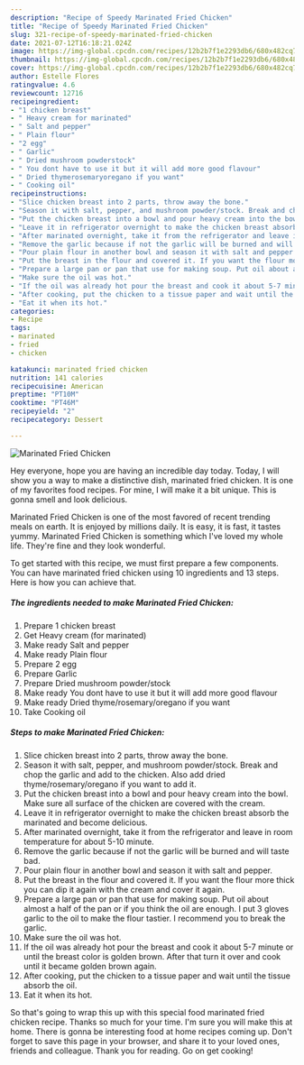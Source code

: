 ```yaml
---
description: "Recipe of Speedy Marinated Fried Chicken"
title: "Recipe of Speedy Marinated Fried Chicken"
slug: 321-recipe-of-speedy-marinated-fried-chicken
date: 2021-07-12T16:18:21.024Z
image: https://img-global.cpcdn.com/recipes/12b2b7f1e2293db6/680x482cq70/marinated-fried-chicken-recipe-main-photo.jpg
thumbnail: https://img-global.cpcdn.com/recipes/12b2b7f1e2293db6/680x482cq70/marinated-fried-chicken-recipe-main-photo.jpg
cover: https://img-global.cpcdn.com/recipes/12b2b7f1e2293db6/680x482cq70/marinated-fried-chicken-recipe-main-photo.jpg
author: Estelle Flores
ratingvalue: 4.6
reviewcount: 12716
recipeingredient:
- "1 chicken breast"
- " Heavy cream for marinated"
- " Salt and pepper"
- " Plain flour"
- "2 egg"
- " Garlic"
- " Dried mushroom powderstock"
- " You dont have to use it but it will add more good flavour"
- " Dried thymerosemaryoregano if you want"
- " Cooking oil"
recipeinstructions:
- "Slice chicken breast into 2 parts, throw away the bone."
- "Season it with salt, pepper, and mushroom powder/stock. Break and chop the garlic and add to the chicken. Also add dried thyme/rosemary/oregano if you want to add it."
- "Put the chicken breast into a bowl and pour heavy cream into the bowl. Make sure all surface of the chicken are covered with the cream."
- "Leave it in refrigerator overnight to make the chicken breast absorb the marinated and become delicious."
- "After marinated overnight, take it from the refrigerator and leave in room temperature for about 5-10 minute."
- "Remove the garlic because if not the garlic will be burned and will taste bad."
- "Pour plain flour in another bowl and season it with salt and pepper."
- "Put the breast in the flour and covered it. If you want the flour more thick you can dip it again with the cream and cover it again."
- "Prepare a large pan or pan that use for making soup. Put oil about almost a half of the pan or if you think the oil are enough. I put 3 gloves garlic to the oil to make the flour tastier. I recommend you to break the garlic."
- "Make sure the oil was hot."
- "If the oil was already hot pour the breast and cook it about 5-7 minute or until the breast color is golden brown. After that turn it over and cook until it became golden brown again."
- "After cooking, put the chicken to a tissue paper and wait until the tissue absorb the oil."
- "Eat it when its hot."
categories:
- Recipe
tags:
- marinated
- fried
- chicken

katakunci: marinated fried chicken 
nutrition: 141 calories
recipecuisine: American
preptime: "PT10M"
cooktime: "PT46M"
recipeyield: "2"
recipecategory: Dessert

---
```



![Marinated Fried Chicken](https://img-global.cpcdn.com/recipes/12b2b7f1e2293db6/680x482cq70/marinated-fried-chicken-recipe-main-photo.jpg)

Hey everyone, hope you are having an incredible day today. Today, I will show you a way to make a distinctive dish, marinated fried chicken. It is one of my favorites food recipes. For mine, I will make it a bit unique. This is gonna smell and look delicious.

Marinated Fried Chicken is one of the most favored of recent trending meals on earth. It is enjoyed by millions daily. It is easy, it is fast, it tastes yummy. Marinated Fried Chicken is something which I've loved my whole life. They're fine and they look wonderful.




To get started with this recipe, we must first prepare a few components. You can have marinated fried chicken using 10 ingredients and 13 steps. Here is how you can achieve that.

<!--inarticleads1-->

##### The ingredients needed to make Marinated Fried Chicken:

1. Prepare 1 chicken breast
1. Get  Heavy cream (for marinated)
1. Make ready  Salt and pepper
1. Make ready  Plain flour
1. Prepare 2 egg
1. Prepare  Garlic
1. Prepare  Dried mushroom powder/stock
1. Make ready  You dont have to use it but it will add more good flavour
1. Make ready  Dried thyme/rosemary/oregano if you want
1. Take  Cooking oil




<!--inarticleads2-->

##### Steps to make Marinated Fried Chicken:

1. Slice chicken breast into 2 parts, throw away the bone.
1. Season it with salt, pepper, and mushroom powder/stock. Break and chop the garlic and add to the chicken. Also add dried thyme/rosemary/oregano if you want to add it.
1. Put the chicken breast into a bowl and pour heavy cream into the bowl. Make sure all surface of the chicken are covered with the cream.
1. Leave it in refrigerator overnight to make the chicken breast absorb the marinated and become delicious.
1. After marinated overnight, take it from the refrigerator and leave in room temperature for about 5-10 minute.
1. Remove the garlic because if not the garlic will be burned and will taste bad.
1. Pour plain flour in another bowl and season it with salt and pepper.
1. Put the breast in the flour and covered it. If you want the flour more thick you can dip it again with the cream and cover it again.
1. Prepare a large pan or pan that use for making soup. Put oil about almost a half of the pan or if you think the oil are enough. I put 3 gloves garlic to the oil to make the flour tastier. I recommend you to break the garlic.
1. Make sure the oil was hot.
1. If the oil was already hot pour the breast and cook it about 5-7 minute or until the breast color is golden brown. After that turn it over and cook until it became golden brown again.
1. After cooking, put the chicken to a tissue paper and wait until the tissue absorb the oil.
1. Eat it when its hot.




So that's going to wrap this up with this special food marinated fried chicken recipe. Thanks so much for your time. I'm sure you will make this at home. There is gonna be interesting food at home recipes coming up. Don't forget to save this page in your browser, and share it to your loved ones, friends and colleague. Thank you for reading. Go on get cooking!
